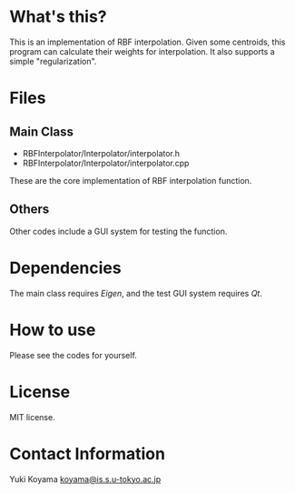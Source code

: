 # What's this?

This is an implementation of RBF interpolation. Given some centroids, this program can calculate their weights for interpolation. It also supports a simple "regularization".

# Files

## Main Class

* RBFInterpolator/Interpolator/interpolator.h
* RBFInterpolator/Interpolator/interpolator.cpp

These are the core implementation of RBF interpolation function.

## Others

Other codes include a GUI system for testing the function.

# Dependencies

The main class requires *Eigen*, and the test GUI system requires *Qt*.

# How to use

Please see the codes for yourself.

# License

MIT license.

# Contact Information

Yuki Koyama <koyama@is.s.u-tokyo.ac.jp>


